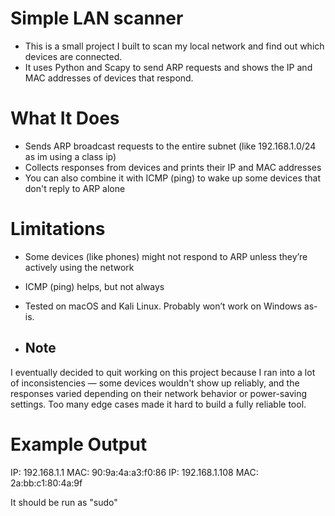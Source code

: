 # Simple LAN scanner 

- This is a small project I built to scan my local network and find out which devices are connected. 
- It uses Python and Scapy to send ARP requests and shows the IP and MAC addresses of devices that respond.

# What It Does

- Sends ARP broadcast requests to the entire subnet (like 192.168.1.0/24 as im using a class ip)
- Collects responses from devices and prints their IP and MAC addresses
- You can also combine it with ICMP (ping) to wake up some devices that don't reply to ARP alone

# Limitations

- Some devices (like phones) might not respond to ARP unless they’re actively using the network
- ICMP (ping) helps, but not always
- Tested on macOS and Kali Linux. Probably won’t work on Windows as-is.

- ## Note

I eventually decided to quit working on this project because I ran into a lot of inconsistencies — some devices wouldn't show up reliably, and the responses varied depending on their network behavior or power-saving settings. Too many edge cases made it hard to build a fully reliable tool.


# Example Output

IP: 192.168.1.1
MAC: 90:9a:4a:a3:f0:86
IP: 192.168.1.108
MAC: 2a:bb:c1:80:4a:9f

It should be run as "sudo"

